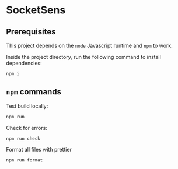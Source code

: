 # SocketSens

## Prerequisites

This project depends on the `node` Javascript runtime and `npm` to work.

Inside the project directory, run the following command to install dependencies:

```sh
npm i
```

## `npm` commands

Test build locally:

```sh
npm run
```

Check for errors:

```sh
npm run check
```

Format all files with prettier

```sh
npm run format
```
